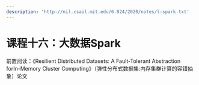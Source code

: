 ```yaml
---
description: 'http://nil.csail.mit.edu/6.824/2020/notes/l-spark.txt'
---
```


# 课程十六：大数据Spark

前置阅读：《Resilient Distributed Datasets: A Fault-Tolerant Abstraction forIn-Memory Cluster Computing》（弹性分布式数据集:内存集群计算的容错抽象）论文

